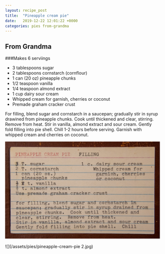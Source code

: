 ```yaml
---
layout: recipe_post
title:  "Pineapple cream pie"
date:   2019-12-22 12:01:22 +0000
categories: pies from-grandma
---
```


## From Grandma
###Makes 6 serviings
* 3 tablespoons sugar
* 2 tablespoons cornstarch (cornflour)
* 1 can (20 oz) pineapple chunks
* 1/2 teaspoon vanilla
* 1/4 teaspoon almond extract
* 1 cup dairy sour cream
* Whipped cream for garnish, cherries or coconut
* Premade graham cracker crust

For filling, blend sugar and cornstarch in a saucepan; gradually stir in syrup drawined from pineapple chunks. Cook until thickened and clear, stirring. Remove from heat. Stir in vanilla, almond extract and sour cream. Gently fold filling into pie shell. Chill 1-2 hours before serving. Garnish with whipped cream and cherries on coconut.
 

![](/assets/pies/pineapple-cream-pie.jpg)

![](/assets/pies/pineapple-cream-pie 2.jpg)